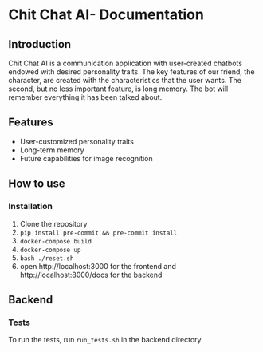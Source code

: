 # Chit Chat AI- Documentation

## Introduction

Chit Chat AI is a communication application with user-created chatbots endowed with desired personality traits. The key features of our friend, the character, are created with the characteristics that the user wants. The second, but no less important feature, is long memory. The bot will remember everything it has been talked about.

## Features

- User-customized personality traits
- Long-term memory
- Future capabilities for image recognition

## How to use

### Installation

1. Clone the repository
2. `pip install pre-commit && pre-commit install`
3. `docker-compose build`
4. `docker-compose up`
5. `bash ./reset.sh`
6. open http://localhost:3000 for the frontend and http://localhost:8000/docs for the backend

## Backend

### Tests

To run the tests, run `run_tests.sh` in the backend directory.
